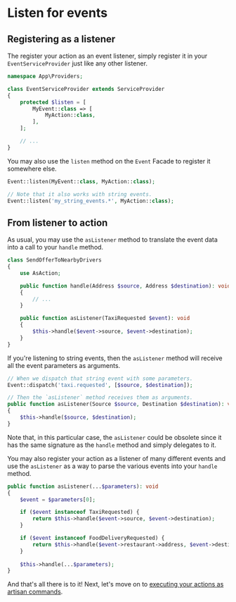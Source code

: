 # Listen for events

## Registering as a listener

The register your action as an event listener, simply register it in your `EventServiceProvider` just like any other listener.

```php
namespace App\Providers;

class EventServiceProvider extends ServiceProvider
{
    protected $listen = [
        MyEvent::class => [
            MyAction::class,
        ],
    ];

    // ...
}
```

You may also use the `listen` method on the `Event` Facade to register it somewhere else.

```php
Event::listen(MyEvent::class, MyAction::class);

// Note that it also works with string events.
Event::listen('my_string_events.*', MyAction::class);
```

## From listener to action

As usual, you may use the `asListener` method to translate the event data into a call to your `handle` method.

```php
class SendOfferToNearbyDrivers
{
    use AsAction;

    public function handle(Address $source, Address $destination): void
    {
        // ...
    }

    public function asListener(TaxiRequested $event): void
    {
        $this->handle($event->source, $event->destination);
    }
}
```

If you're listening to string events, then the `asListener` method will receive all the event parameters as arguments.

```php
// When we dispatch that string event with some parameters.
Event::dispatch('taxi.requested', [$source, $destination]);

// Then the `asListener` method receives them as arguments.
public function asListener(Source $source, Destination $destination): void
{
    $this->handle($source, $destination);
}
```

Note that, in this particular case, the `asListener` could be obsolete since it has the same signature as the `handle` method and simply delegates to it.

You may also register your action as a listener of many different events and use the `asListener` as a way to parse the various events into your `handle` method.

```php
public function asListener(...$parameters): void
{
    $event = $parameters[0];

    if ($event instanceof TaxiRequested) {
        return $this->handle($event->source, $event->destination);
    }

    if ($event instanceof FoodDeliveryRequested) {
        return $this->handle($event->restaurant->address, $event->destination);
    }
    
    $this->handle(...$parameters);
}
```

And that's all there is to it! Next, let's move on to [executing your actions as artisan commands](./execute-as-commands).
